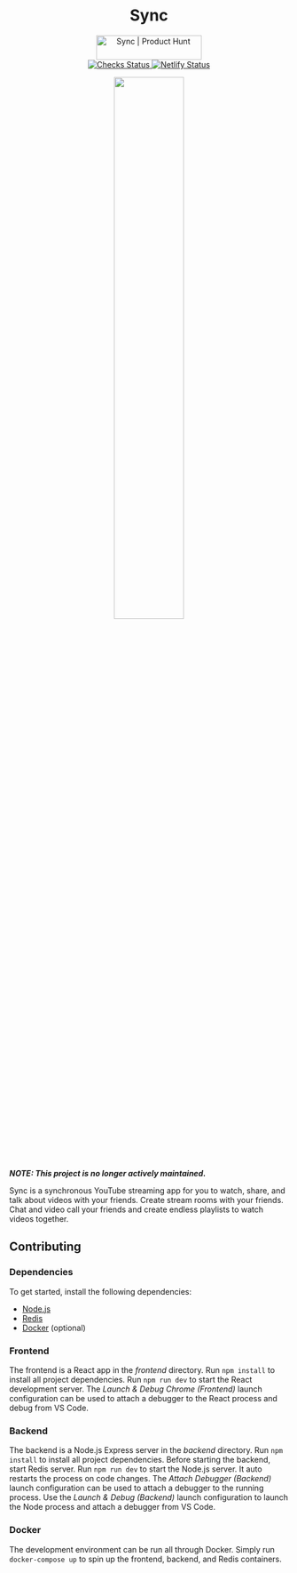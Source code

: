 <h1 align="center">Sync</h1>

<p align="center">
  <a href="https://www.producthunt.com/posts/sync-4?utm_source=badge-featured&utm_medium=badge&utm_souce=badge-sync-4" target="_blank">
    <img src="https://api.producthunt.com/widgets/embed-image/v1/featured.svg?post_id=272894&theme=dark" alt="Sync | Product Hunt" style="width: 190px; height: 44px;" width="190" height="44" />
  </a>
  <br>
  <a href="https://github.com/ubclaunchpad/sync/actions?workflow=Checks">
    <img src="https://github.com/ubclaunchpad/sync/workflows/Checks/badge.svg"
      alt="Checks Status" />
  </a>
  <a href="https://app.netlify.com/sites/ubclaunchpad-sync/deploys">
    <img src="https://api.netlify.com/api/v1/badges/d9fa8627-6e3d-4ab9-91ac-859bdb63f5b8/deploy-status"
      alt="Netlify Status" />
  </a>
</p>
<p align="center">
  <a href="https://youtu.be/Y143tZxDp2A">
    <img width="50%" src="https://raw.githubusercontent.com/ubclaunchpad/sync/master/.static/banner.png" />
  </a>
</p>

___NOTE: This project is no longer actively maintained.___

Sync is a synchronous YouTube streaming app for you to watch, share, and talk about videos with your friends. Create stream rooms with your friends. Chat and video call your friends and create endless playlists to watch videos together.

## Contributing

### Dependencies
To get started, install the following dependencies: 
- [Node.js](https://nodejs.org/)
- [Redis](https://redis.io/)
- [Docker](https://www.docker.com/) (optional)

### Frontend
The frontend is a React app in the *frontend* directory. Run `npm install` to install all project dependencies. Run `npm run dev` to start the React development server. The *Launch & Debug Chrome (Frontend)* launch configuration can be used to attach a debugger to the React process and debug from VS Code.

### Backend
The backend is a Node.js Express server in the *backend* directory. Run `npm install` to install all project dependencies. Before starting the backend, start Redis server. Run `npm run dev` to start the Node.js server. It auto restarts the process on code changes. The *Attach Debugger (Backend)* launch configuration can be used to attach a debugger to the running process. Use the *Launch & Debug (Backend)* launch configuration to launch the Node process and attach a debugger from VS Code.
 
### Docker
The development environment can be run all through Docker. Simply run `docker-compose up` to spin up the frontend, backend, and Redis containers.
